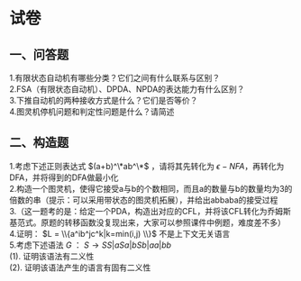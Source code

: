 # 试卷

## 一、问答题  

1.有限状态自动机有哪些分类？它们之间有什么联系与区别？  
2.FSA（有限状态自动机）、DPDA、NPDA的表达能力有什么区别？  
3.下推自动机的两种接收方式是什么？它们是否等价？  
4.图灵机停机问题和判定性问题是什么？请简述  

## 二、构造题  

1.考虑下述正则表达式 $(a+b)^\*ab^\*$ ，请将其先转化为 $\epsilon-NFA$，再转化为DFA，并将得到的DFA做最小化  
2.构造一个图灵机，使得它接受a与b的个数相同，而且a的数量与b的数量均为3的倍数的串（提示：可以采用带状态的图灵机拓展），并给出abbaba的接受过程  
3.（这一题考的是：给定一个PDA，构造出对应的CFL，并将该CFL转化为乔姆斯基范式。原题的转移函数没复现出来，大家可以参照课件中例题，难度差不多）  
4.证明： $L = \\{a^ib^jc^k|k=min(i,j) \\}$ 不是上下文无关语言  
5.考虑下述语法 $G$ ： $S\rightarrow SS|aSa|bSb|aa|bb$  
(1). 证明该语法有二义性  
(2). 证明该语法产生的语言有固有二义性  
